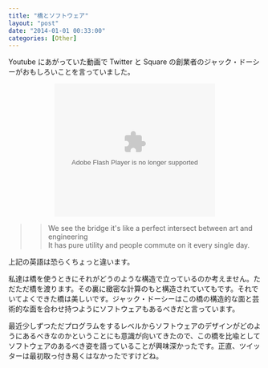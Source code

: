 ```yaml
---
title: "橋とソフトウェア"
layout: "post"
date: "2014-01-01 00:33:00"
categories: [Other]
---
```


Youtube にあがっていた動画で Twitter と Square の創業者のジャック・ドーシーがおもしろいことを言っていました。

<div class="separator" style="clear: both; text-align: center;">
<object width="320" height="266" class="BLOGGER-youtube-video" classid="clsid:D27CDB6E-AE6D-11cf-96B8-444553540000" codebase="http://download.macromedia.com/pub/shockwave/cabs/flash/swflash.cab#version=6,0,40,0" data-thumbnail-src="https://ytimg.googleusercontent.com/vi/eKHoTOYTFH8/0.jpg"><param name="movie" value="https://youtube.googleapis.com/v/eKHoTOYTFH8&source=uds" /><param name="bgcolor" value="#FFFFFF" /><param name="allowFullScreen" value="true" /><embed width="320" height="266"  src="https://youtube.googleapis.com/v/eKHoTOYTFH8&source=uds" type="application/x-shockwave-flash" allowfullscreen="true"></embed></object></div>

>> We see the bridge it's like a perfect intersect between art and engineering<br />
>> It has pure utility and people commute on it every single day.<br />

上記の英語は恐らくちょっと違います。

私達は橋を使うときにそれがどうのような構造で立っているのか考えません。ただただ橋を渡ります。その裏に緻密な計算のもと構造されていてもです。それでいてよくできた橋は美しいです。ジャック・ドーシーはこの橋の構造的な面と芸術的な面を合わせ持つようにソフトウェアもあるべきだと言っています。

最近少しずつただプログラムをするレベルからソフトウェアのデザインがどのようにあるべきなのかということにも意識が向いてきたので、この橋を比喩としてソフトウェアのあるべき姿を語っていることが興味深かったです。正直、ツイッターは最初取っ付き易くはなかったですけどね。